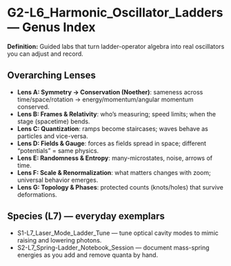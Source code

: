 # G2-L6_Harmonic_Oscillator_Ladders — Genus Index
**Definition:** Guided labs that turn ladder-operator algebra into real oscillators you can adjust and record.
## Overarching Lenses

- **Lens A: Symmetry -> Conservation (Noether)**: sameness across time/space/rotation → energy/momentum/angular momentum conserved.
- **Lens B: Frames & Relativity**: who’s measuring; speed limits; when the stage (spacetime) bends.
- **Lens C: Quantization**: ramps become staircases; waves behave as particles and vice-versa.
- **Lens D: Fields & Gauge**: forces as fields spread in space; different “potentials” = same physics.
- **Lens E: Randomness & Entropy**: many-microstates, noise, arrows of time.
- **Lens F: Scale & Renormalization**: what matters changes with zoom; universal behavior emerges.
- **Lens G: Topology & Phases**: protected counts (knots/holes) that survive deformations.

## Species (L7) — everyday exemplars
- S1-L7_Laser_Mode_Ladder_Tune — tune optical cavity modes to mimic raising and lowering photons.
- S2-L7_Spring-Ladder_Notebook_Session — document mass-spring energies as you add and remove quanta by hand.
